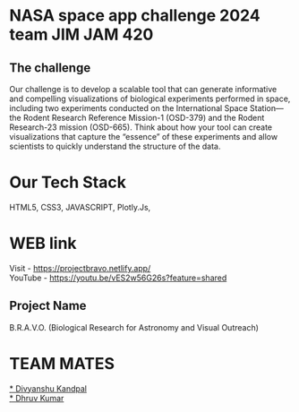 # NASA space app challenge 2024 team JIM JAM 420
## The challenge
Our challenge is to develop a scalable tool that can generate informative and compelling visualizations of biological experiments performed in space, including two experiments conducted on the International Space Station—the Rodent Research Reference Mission-1 (OSD-379) and the Rodent Research-23 mission (OSD-665). Think about how your tool can create visualizations that capture the “essence” of these experiments and allow scientists to quickly understand the structure of the data.

# Our Tech Stack

HTML5,
CSS3,
JAVASCRIPT,
Plotly.Js,

# WEB link

Visit   - https://projectbravo.netlify.app/ <br>
YouTube - https://youtu.be/vES2w56G26s?feature=shared

## Project Name
B.R.A.V.O. (Biological Research for Astronomy and Visual Outreach)

# TEAM MATES

<a href="https://github.com/Divyanshu901">* Divyanshu Kandpal</a> <br> <a href="https://github.com/spidey999">* Dhruv Kumar </a>


